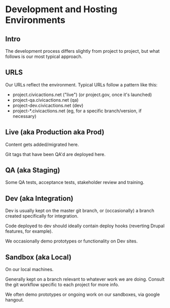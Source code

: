 # Development and Hosting Environments

## Intro

The development process differs slightly from project to project, but what follows is our most typical approach.

## URLS

Our URLs reflect the environment. Typical URLs follow a pattern like this:

*   project.civicactions.net ("live") (or project.gov, once it's launched)
*   project-qa.civicactions.net (qa)
*   project-dev.civicactions.net (dev)
*   project-\*.civicactions.net (eg, for a specific branch/version, if necessary)

## Live (aka Production aka Prod)

Content gets added/migrated here.

Git tags that have been QA'd are deployed here.

## QA (aka Staging)

Some QA tests, acceptance tests, stakeholder review and training.

## Dev (aka Integration)

Dev is usually kept on the master git branch, or (occasionally) a branch created specifically for integration.

Code deployed to dev should ideally contain deploy hooks (reverting Drupal features, for example).

We occasionally demo prototypes or functionality on Dev sites.

## Sandbox (aka Local)

On our local machines.

Generally kept on a branch relevant to whatever work we are doing. Consult the git workflow specific to each project for more info.

We often demo prototypes or ongoing work on our sandboxes, via google hangout.
